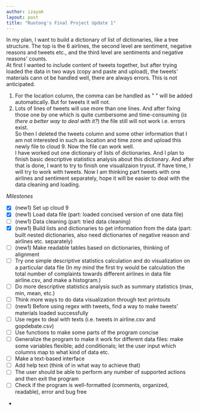 ```yaml
---
author: izayak
layout: post
title: "Ruotong's Final Project Update 1"
---
```


In my plan, I want to build a dictionary of list of dictionaries, like a tree structure. The top is the 6 airlines, the second level are sentiment, negative reasons and tweets etc., and the third level are sentiments and negative reasons' counts.   
At first I wanted to include content of tweets together, but after trying loaded the data in two ways (copy and paste and upload), the tweets' materials cann ot be handled well, there are always errors. This is not anticipated.  
1) For the location column, the comma can be handled as " " will be added automatically. But for tweets it will not.  
2) Lots of lines of tweets will use more than one lines. And after fixing those one by one which is quite cumbersome and time-consuming (*is there a better way to deal with it?*) the file still will not work i.e. errors exist.  
So then I deleted the tweets column and some other information that I am not interested in such as location and time zone and upload this newly file to cloud 9. Now the file can work well.   
I have worked out one dictionary of lists of dictionaries. And I plan to finish basic descriptive statistics analysis about this dictionary. And after that is done, I want to try to finish one visualizaion tryout. If have time, I will try to work with tweets. Now I am thinking part tweets with one airlines and sentiment separately, hope it will be easier to deal with the data cleaning and loading.


*Milestones*  

- [x] (new1) Set up cloud 9  
- [x] (new1) Load data file (part: loaded concised version of one data file)  
- [ ] (new1) Data cleaning (part: tried data cleaning)  
- [x] (new1) Build lists and dictionaries to get information from the data (part: built nested dictionaries, also need dictionaries of negative reason and airlines etc. separately)  
- [ ] (new1) Make readable tables based on dictionaries, thinking of alignment  
- [ ] Try one simple descriptive statistics calculation and do visualization on a particular data file (In my mind the first try would be calculation the total number of complaints towards different airlines in data file airline.csv, and make a histogram.)  
- [ ] Do more descriptive statistics analysis such as summary statistics (max, min, mean, etc.)   
- [ ] Think more ways to do data visualization through text printouts  
- [ ] (new1) Before using regex with tweets, find a way to make tweets' materials loaded successfully  
- [ ] Use regex to deal with texts (i.e. tweets in airline.csv and gopdebate.csv)  
- [ ] Use functions to make some parts of the program concise  
- [ ] Generalize the program to make it work for different data files: make some variables flexible; add conditionals; let the user input which columns map to what kind of data etc.  
- [ ] Make a text-based interface  
- [ ] Add help text (think of in what way to achieve that)  
- [ ] The user should be able to perform any number of supported actions and then exit the program  
- [ ] Check if the program is well-formatted (comments, organized, readable), error and bug free  
- 



